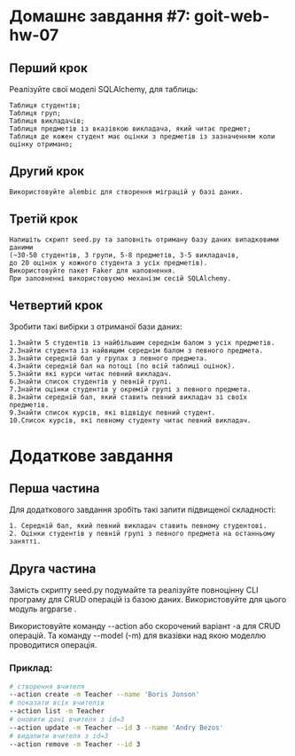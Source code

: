 

# Домашнє завдання #7: goit-web-hw-07

## Перший крок​

Реалізуйте свої моделі SQLAlchemy, для таблиць:

    Таблиця студентів;
    Таблиця груп;
    Таблиця викладачів;
    Таблиця предметів із вказівкою викладача, який читає предмет;
    Таблиця де кожен студент має оцінки з предметів із зазначенням коли оцінку отримано;


## Другий крок

    Використовуйте alembic для створення міграцій у базі даних.

## Третій крок

    Напишіть скрипт seed.py та заповніть отриману базу даних випадковими даними 
    (~30-50 студентів, 3 групи, 5-8 предметів, 3-5 викладачів, 
    до 20 оцінок у кожного студента з усіх предметів). 
    Використовуйте пакет Faker для наповнення. 
    При заповненні використовуємо механізм сесій SQLAlchemy.


## Четвертий крок

Зробити такі вибірки з отриманої бази даних:


    1.Знайти 5 студентів із найбільшим середнім балом з усіх предметів.
    2.Знайти студента із найвищим середнім балом з певного предмета.
    3.Знайти середній бал у групах з певного предмета.
    4.Знайти середній бал на потоці (по всій таблиці оцінок).
    5.Знайти які курси читає певний викладач.
    6.Знайти список студентів у певній групі.
    7.Знайти оцінки студентів у окремій групі з певного предмета.
    8.Знайти середній бал, який ставить певний викладач зі своїх предметів.
    9.Знайти список курсів, які відвідує певний студент.
    10.Список курсів, які певному студенту читає певний викладач.

# Додаткове завдання

## Перша частина


Для додаткового завдання зробіть такі запити підвищеної складності:

    1. Середній бал, який певний викладач ставить певному студентові.
    2. Оцінки студентів у певній групі з певного предмета на останньому занятті.

## Друга частина


Замість скрипту seed.py подумайте та реалізуйте повноцінну CLI програму для CRUD операцій із базою даних. Використовуйте для цього модуль argparse .


Використовуйте команду --action або скорочений варіант -a для CRUD операцій. Та команду --model (-m) для вказівки над якою моделлю проводитися операція.

### Приклад:

```bash
# створення вчителя
--action create -m Teacher --name 'Boris Jonson' 
# показати всіх вчителів
--action list -m Teacher 
# оновити дані вчителя з id=3
--action update -m Teacher --id 3 --name 'Andry Bezos' 
# видалити вчителя з id=3
--action remove -m Teacher --id 3